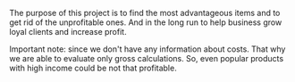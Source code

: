 The purpose of this project is to find the most advantageous items and to get rid of the unprofitable ones. And in the long run to help business grow loyal clients and increase profit.

Important note: since we don't have any information about costs. That why we are able to evaluate only gross calculations. So, even popular products with high income could be not that profitable.
